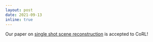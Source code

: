 ```yaml
---
layout: post
date: 2021-09-13
inline: true
---
```


Our paper on [single shot scene reconstruction](https://openreview.net/pdf?id=CGn3XKSf7vf) is accepted to CoRL!
